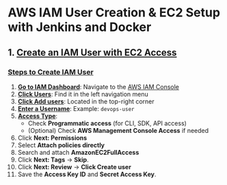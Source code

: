 # AWS IAM User Creation & EC2 Setup with Jenkins and Docker

## 1. [Create an IAM User with EC2 Access](pplx://action/followup)

### [Steps to Create IAM User](pplx://action/followup)

1.  **[Go to IAM Dashboard](pplx://action/followup)**: Navigate to the [AWS IAM Console](https://console.aws.amazon.com/iam/home)
2.  **[Click Users](pplx://action/followup)**: Find it in the left navigation menu
3.  **[Click Add users](pplx://action/followup)**: Located in the top-right corner
4.  **[Enter a Username](pplx://action/followup)**: Example: `devops-user`
5.  **[Access Type](pplx://action/followup)**:
    *   Check **Programmatic access** (for CLI, SDK, API access)
    *   (Optional) Check **AWS Management Console Access** if needed
6.  Click **Next: Permissions**
7.  Select **Attach policies directly** 
8.  Search and attach **AmazonEC2FullAccess** 
9.  Click **Next: Tags** → **Skip**.
10. Click **Next: Review** → **Click Create user**
11. Save the **Access Key ID** and **Secret Access Key**.

